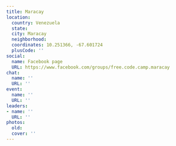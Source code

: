 ```yaml
---
title: Maracay
location:
  country: Venezuela
  state: 
  city: Maracay
  neighborhood: 
  coordinates: 10.251366, -67.601724
  plusCode: ''
social:
  name: Facebook page
  URL: https://www.facebook.com/groups/free.code.camp.maracay
chat:
  name: ''
  URL: ''
event:
  name: ''
  URL: ''
leaders:
- name: ''
  URL: ''
photos:
  old: 
  cover: ''
---
```

